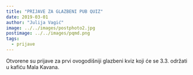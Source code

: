 ```yaml
---
title: "PRIJAVE ZA GLAZBENI PUB QUIZ"
date: 2019-03-01
author: "Julija Vagić"
image: ../../images/postphoto2.jpg
postimage: ../../images/pqmd.png
tags:
  - prijave
---
```


Otvorene su prijave za prvi ovogodišniji glazbeni kviz koji će se 3.3. održati u kafiću Mala Kavana.

